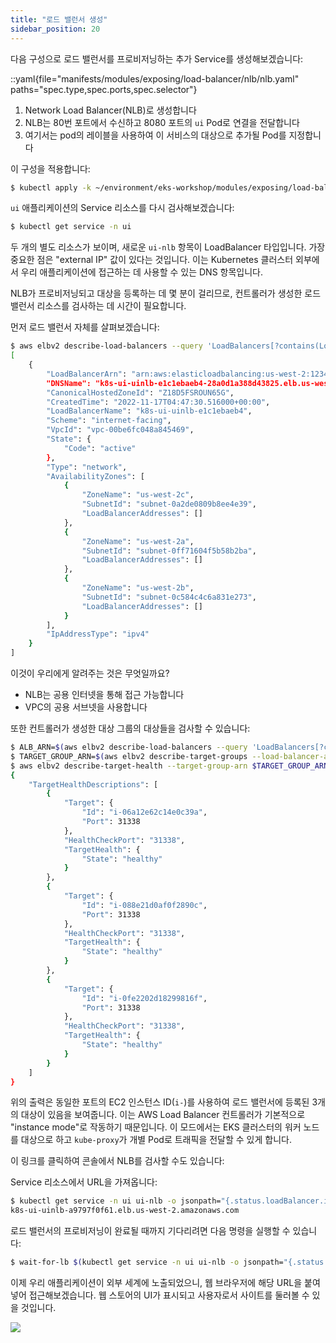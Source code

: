 ```yaml
---
title: "로드 밸런서 생성"
sidebar_position: 20
---
```


다음 구성으로 로드 밸런서를 프로비저닝하는 추가 Service를 생성해보겠습니다:

::yaml{file="manifests/modules/exposing/load-balancer/nlb/nlb.yaml" paths="spec.type,spec.ports,spec.selector"}

1. Network Load Balancer(NLB)로 생성합니다
2. NLB는 80번 포트에서 수신하고 8080 포트의 `ui` Pod로 연결을 전달합니다
3. 여기서는 pod의 레이블을 사용하여 이 서비스의 대상으로 추가될 Pod를 지정합니다

이 구성을 적용합니다:

```bash timeout=180 hook=add-lb hookTimeout=430
$ kubectl apply -k ~/environment/eks-workshop/modules/exposing/load-balancer/nlb
```

`ui` 애플리케이션의 Service 리소스를 다시 검사해보겠습니다:

```bash
$ kubectl get service -n ui
```

두 개의 별도 리소스가 보이며, 새로운 `ui-nlb` 항목이 LoadBalancer 타입입니다. 가장 중요한 점은 "external IP" 값이 있다는 것입니다. 이는 Kubernetes 클러스터 외부에서 우리 애플리케이션에 접근하는 데 사용할 수 있는 DNS 항목입니다.

NLB가 프로비저닝되고 대상을 등록하는 데 몇 분이 걸리므로, 컨트롤러가 생성한 로드 밸런서 리소스를 검사하는 데 시간이 필요합니다.

먼저 로드 밸런서 자체를 살펴보겠습니다:

```bash
$ aws elbv2 describe-load-balancers --query 'LoadBalancers[?contains(LoadBalancerName, `k8s-ui-uinlb`) == `true`]'
[
    {
        "LoadBalancerArn": "arn:aws:elasticloadbalancing:us-west-2:1234567890:loadbalancer/net/k8s-ui-uinlb-e1c1ebaeb4/28a0d1a388d43825",
        "DNSName": "k8s-ui-uinlb-e1c1ebaeb4-28a0d1a388d43825.elb.us-west-2.amazonaws.com",
        "CanonicalHostedZoneId": "Z18D5FSROUN65G",
        "CreatedTime": "2022-11-17T04:47:30.516000+00:00",
        "LoadBalancerName": "k8s-ui-uinlb-e1c1ebaeb4",
        "Scheme": "internet-facing",
        "VpcId": "vpc-00be6fc048a845469",
        "State": {
            "Code": "active"
        },
        "Type": "network",
        "AvailabilityZones": [
            {
                "ZoneName": "us-west-2c",
                "SubnetId": "subnet-0a2de0809b8ee4e39",
                "LoadBalancerAddresses": []
            },
            {
                "ZoneName": "us-west-2a",
                "SubnetId": "subnet-0ff71604f5b58b2ba",
                "LoadBalancerAddresses": []
            },
            {
                "ZoneName": "us-west-2b",
                "SubnetId": "subnet-0c584c4c6a831e273",
                "LoadBalancerAddresses": []
            }
        ],
        "IpAddressType": "ipv4"
    }
]
```

이것이 우리에게 알려주는 것은 무엇일까요?

- NLB는 공용 인터넷을 통해 접근 가능합니다
- VPC의 공용 서브넷을 사용합니다

또한 컨트롤러가 생성한 대상 그룹의 대상들을 검사할 수 있습니다:

```bash
$ ALB_ARN=$(aws elbv2 describe-load-balancers --query 'LoadBalancers[?contains(LoadBalancerName, `k8s-ui-uinlb`) == `true`].LoadBalancerArn' | jq -r '.[0]')
$ TARGET_GROUP_ARN=$(aws elbv2 describe-target-groups --load-balancer-arn $ALB_ARN | jq -r '.TargetGroups[0].TargetGroupArn')
$ aws elbv2 describe-target-health --target-group-arn $TARGET_GROUP_ARN
{
    "TargetHealthDescriptions": [
        {
            "Target": {
                "Id": "i-06a12e62c14e0c39a",
                "Port": 31338
            },
            "HealthCheckPort": "31338",
            "TargetHealth": {
                "State": "healthy"
            }
        },
        {
            "Target": {
                "Id": "i-088e21d0af0f2890c",
                "Port": 31338
            },
            "HealthCheckPort": "31338",
            "TargetHealth": {
                "State": "healthy"
            }
        },
        {
            "Target": {
                "Id": "i-0fe2202d18299816f",
                "Port": 31338
            },
            "HealthCheckPort": "31338",
            "TargetHealth": {
                "State": "healthy"
            }
        }
    ]
}
```

위의 출력은 동일한 포트의 EC2 인스턴스 ID(`i-`)를 사용하여 로드 밸런서에 등록된 3개의 대상이 있음을 보여줍니다. 이는 AWS Load Balancer 컨트롤러가 기본적으로 "instance mode"로 작동하기 때문입니다. 이 모드에서는 EKS 클러스터의 워커 노드를 대상으로 하고 `kube-proxy`가 개별 Pod로 트래픽을 전달할 수 있게 합니다.

이 링크를 클릭하여 콘솔에서 NLB를 검사할 수도 있습니다:

<ConsoleButton url="https://console.aws.amazon.com/ec2/home#LoadBalancers:tag:service.k8s.aws/stack=ui/ui-nlb;sort=loadBalancerName" service="ec2" label="Open EC2 console"/>

Service 리소스에서 URL을 가져옵니다:

```bash
$ kubectl get service -n ui ui-nlb -o jsonpath="{.status.loadBalancer.ingress[*].hostname}{'\n'}"
k8s-ui-uinlb-a9797f0f61.elb.us-west-2.amazonaws.com
```

로드 밸런서의 프로비저닝이 완료될 때까지 기다리려면 다음 명령을 실행할 수 있습니다:

```bash
$ wait-for-lb $(kubectl get service -n ui ui-nlb -o jsonpath="{.status.loadBalancer.ingress[*].hostname}{'\n'}")
```

이제 우리 애플리케이션이 외부 세계에 노출되었으니, 웹 브라우저에 해당 URL을 붙여넣어 접근해보겠습니다. 웹 스토어의 UI가 표시되고 사용자로서 사이트를 둘러볼 수 있을 것입니다.

<Browser url="http://k8s-ui-uinlb-a9797f0f61.elb.us-west-2.amazonaws.com">
<img src={require('@site/static/img/sample-app-screens/home.webp').default}/>
</Browser>